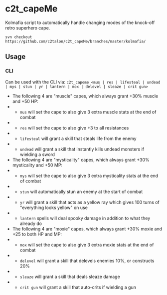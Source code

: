 # c2t_capeMe

Kolmafia script to automatically handle changing modes of the knock-off retro superhero cape.

`svn checkout https://github.com/c2talon/c2t_capeMe/branches/master/kolmafia/`

## Usage

### CLI

Can be used with the CLI via:
`c2t_capeme <mus | res | lifesteal | undead | mys | stun | yr | lantern | mox | delevel | sleaze | crit gun>`
* The following 4 are "muscle" capes, which always grant +30% muscle and +50 HP:
* * `mus` will set the cape to also give 3 extra muscle stats at the end of combat
* * `res` will set the cape to also give +3 to all resistances
* * `lifesteal` will grant a skill that steals life from the enemy
* * `undead` will grant a skill that instantly kills undead monsters if wielding a sword
* The following 4 are "mysticality" capes, which always grant +30% mysticality and +50 MP:
* * `mys` will set the cape to also give 3 extra mysticality stats at the end of combat
* * `stun` will automatically stun an enemy at the start of combat
* * `yr` will grant a skill that acts as a yellow ray which gives 100 turns of "everything looks yellow" on use
* * `lantern` spells will deal spooky damage in addition to what they already do
* The following 4 are "moxie" capes, which always grant +30% moxie and +25 to both HP and MP:
* * `mox` will set the cape to also give 3 extra moxie stats at the end of combat
* * `delevel` will grant a skill that delevels enemies 10%, or constructs 20%
* * `sleaze` will grant a skill that deals sleaze damage
* * `crit gun` will grant a skill that auto-crits if wielding a gun
